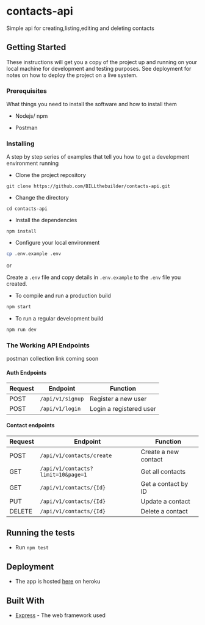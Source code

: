 # contacts-api

Simple api for creating,listing,editing and deleting contacts

## Getting Started

These instructions will get you a copy of the project up and running on your local machine for development and testing purposes. See deployment for notes on how to deploy the project on a live system.

### Prerequisites

What things you need to install the software and how to install them

- Nodejs/ npm

- Postman

### Installing

A step by step series of examples that tell you how to get a development environment running

- Clone the project repository

`git clone https://github.com/BILLthebuilder/contacts-api.git`

- Change the directory

`cd contacts-api`

- Install the dependencies

`npm install`

- Configure your local environment

```bash
cp .env.example .env
```

or

Create a `.env` file and copy details in `.env.example` to the `.env` file you created.

- To compile and run a production build

```bash
npm start
```

- To run a regular development build

```bash
npm run dev
```

### The Working API Endpoints

postman collection link coming soon

#### Auth Endpoints

| Request | Endpoint              | Function                |
| ------- | --------------------- | ----------------------- |
| POST    | `/api/v1/signup` | Register a new user     |
| POST    | `/api/v1/login` | Login a registered user |

#### Contact endpoints

| Request | Endpoint                                        | Function             |
|---------|-------------------------------------------------|----------------------|
| POST    | `/api/v1/contacts/create`                       | Create a new contact |
| GET     | `/api/v1/contacts?limit=10&page=1`              | Get all contacts     |
| GET     | `/api/v1/contacts/{Id}`                         | Get a contact by ID  |
| PUT     | `/api/v1/contacts/{Id}`                         | Update a contact     |
| DELETE  | `/api/v1/contacts/{Id}`                         | Delete a contact     |

## Running the tests

- Run `npm test`

## Deployment

- The app is hosted [here](https://contacts-api1.herokuapp.com/) on heroku

## Built With

- [Express](http://expressjs.com) - The web framework used
